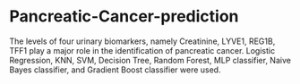 # Pancreatic-Cancer-prediction
The levels of four urinary biomarkers, namely Creatinine, LYVE1, REG1B, TFF1 play a major role in the identification of pancreatic cancer. Logistic Regression, KNN, SVM, Decision Tree, Random Forest, MLP classifier, Naive Bayes classifier, and Gradient Boost classifier were used.
